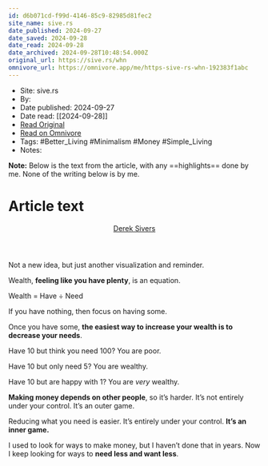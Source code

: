 ```yaml
---
id: d6b071cd-f99d-4146-85c9-82985d81fec2
site_name: sive.rs
date_published: 2024-09-27
date_saved: 2024-09-28
date_read: 2024-09-28
date_archived: 2024-09-28T10:48:54.000Z
original_url: https://sive.rs/whn
omnivore_url: https://omnivore.app/me/https-sive-rs-whn-192383f1abc
---
```


 - Site: sive.rs
 - By: 
 - Date published: 2024-09-27
 - Date read: [[2024-09-28]]
 - [Read Original](https://sive.rs/whn)
 - [Read on Omnivore](https://omnivore.app/me/https-sive-rs-whn-192383f1abc)
 - Tags:  #Better_Living  #Minimalism  #Money  #Simple_Living 
 - Notes: 

**Note:** Below is the text from the article, with any ==highlights== done by me. None of the writing below is by me.

# Article text
<DIV id="readability-content"><DIV data-omnivore-anchor-idx="1" class="page" id="readability-page-1">
<header data-omnivore-anchor-idx="2" id="masthead"><a data-omnivore-anchor-idx="3" href="https://sive.rs/" title="Derek Sivers">Derek Sivers</a></header>
<main data-omnivore-anchor-idx="4">
<article data-omnivore-anchor-idx="5">


<p data-omnivore-anchor-idx="6">
	Not a new idea, but just another visualization and reminder.
</p><p data-omnivore-anchor-idx="7">
	Wealth, <strong data-omnivore-anchor-idx="8">feeling like you have plenty</strong>, is an equation.
</p><p data-omnivore-anchor-idx="9">
	Wealth = Have ÷ Need
</p><p data-omnivore-anchor-idx="10">
	If you have nothing, then focus on having some.
</p><p data-omnivore-anchor-idx="11">
	Once you have some, <strong data-omnivore-anchor-idx="12">the easiest way to increase your wealth is to decrease your needs</strong>.
</p><p data-omnivore-anchor-idx="13">
	Have 10 but think you need 100?
	You are poor.
</p><p data-omnivore-anchor-idx="14">
	Have 10 but only need 5?
	You are wealthy.
</p><p data-omnivore-anchor-idx="15">
	Have 10 but are happy with 1?
	You are <em data-omnivore-anchor-idx="16">very</em> wealthy.
</p><p data-omnivore-anchor-idx="17">
	<strong data-omnivore-anchor-idx="18">Making money depends on other people</strong>, so it’s harder.
	It’s not entirely under your control.
	It’s an outer game.
</p><p data-omnivore-anchor-idx="19">
	Reducing what you need is easier.
	It’s entirely under your control.
<strong data-omnivore-anchor-idx="20">
	It’s an inner game.
</strong>
</p><p data-omnivore-anchor-idx="21">
	I used to look for ways to make money, but I haven’t done that in years.
	Now I keep looking for ways to <strong data-omnivore-anchor-idx="22">need less and want less</strong>.
</p>


</article>


</main>
</DIV></DIV>